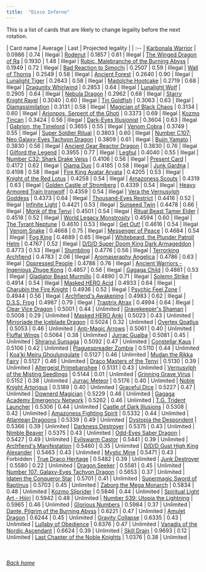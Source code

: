 ```yaml
---
title:  "Disco Inferno"
---
```


This is a list of cards that are likely to change legality before the next rotation.

| Card name | Average | Last | Projected legality |
| :-- |
[Karbonala Warrior](https://db.ygoprodeck.com/card/?search=Karbonala%20Warrior) | 0.0986 | 0.74 | Illegal |
[Rodenut](https://db.ygoprodeck.com/card/?search=Rodenut) | 0.1857 | 0.61 | Illegal |
[The Winged Dragon of Ra](https://db.ygoprodeck.com/card/?search=The%20Winged%20Dragon%20of%20Ra) | 0.1930 | 1.48 | Illegal |
[Rubic, Malebranche of the Burning Abyss](https://db.ygoprodeck.com/card/?search=Rubic,%20Malebranche%20of%20the%20Burning%20Abyss) | 0.1949 | 0.72 | Illegal |
[Bad Reaction to Simochi](https://db.ygoprodeck.com/card/?search=Bad%20Reaction%20to%20Simochi) | 0.2507 | 0.59 | Illegal |
[Wall of Thorns](https://db.ygoprodeck.com/card/?search=Wall%20of%20Thorns) | 0.2549 | 0.58 | Illegal |
[Ancient Forest](https://db.ygoprodeck.com/card/?search=Ancient%20Forest) | 0.2640 | 0.90 | Illegal |
[Lunalight Tiger](https://db.ygoprodeck.com/card/?search=Lunalight%20Tiger) | 0.2643 | 0.58 | Illegal |
[Madolche Hootcake](https://db.ygoprodeck.com/card/?search=Madolche%20Hootcake) | 0.2719 | 0.68 | Illegal |
[Dragunity Whirlwind](https://db.ygoprodeck.com/card/?search=Dragunity%20Whirlwind) | 0.2853 | 0.64 | Illegal |
[Lunalight Wolf](https://db.ygoprodeck.com/card/?search=Lunalight%20Wolf) | 0.2905 | 0.64 | Illegal |
[Nebula Dragon](https://db.ygoprodeck.com/card/?search=Nebula%20Dragon) | 0.2962 | 0.68 | Illegal |
[Starry Knight Rayel](https://db.ygoprodeck.com/card/?search=Starry%20Knight%20Rayel) | 0.3040 | 0.60 | Illegal |
[Tin Goldfish](https://db.ygoprodeck.com/card/?search=Tin%20Goldfish) | 0.3063 | 0.63 | Illegal |
[Ojamassimilation](https://db.ygoprodeck.com/card/?search=Ojamassimilation) | 0.3131 | 0.58 | Illegal |
[Magician of Black Chaos](https://db.ygoprodeck.com/card/?search=Magician%20of%20Black%20Chaos) | 0.3134 | 0.60 | Illegal |
[Arionpos, Serpent of the Ghoti](https://db.ygoprodeck.com/card/?search=Arionpos,%20Serpent%20of%20the%20Ghoti) | 0.3373 | 0.69 | Illegal |
[Kozmo Tincan](https://db.ygoprodeck.com/card/?search=Kozmo%20Tincan) | 0.3424 | 0.56 | Illegal |
[Dark-Eyes Illusionist](https://db.ygoprodeck.com/card/?search=Dark-Eyes%20Illusionist) | 0.3604 | 0.63 | Illegal |
[Gabrion, the Timelord](https://db.ygoprodeck.com/card/?search=Gabrion,%20the%20Timelord) | 0.3655 | 0.55 | Illegal |
[Venom Cobra](https://db.ygoprodeck.com/card/?search=Venom%20Cobra) | 0.3749 | 0.55 | Illegal |
[Super Soldier Ritual](https://db.ygoprodeck.com/card/?search=Super%20Soldier%20Ritual) | 0.3803 | 0.60 | Illegal |
[Number C107: Neo Galaxy-Eyes Tachyon Dragon](https://db.ygoprodeck.com/card/?search=Number%20C107:%20Neo%20Galaxy-Eyes%20Tachyon%20Dragon) | 0.3809 | 0.61 | Illegal |
[Bujin Yamato](https://db.ygoprodeck.com/card/?search=Bujin%20Yamato) | 0.3830 | 0.56 | Illegal |
[Ancient Gear Reactor Dragon](https://db.ygoprodeck.com/card/?search=Ancient%20Gear%20Reactor%20Dragon) | 0.3830 | 0.76 | Illegal |
[Gilford the Legend](https://db.ygoprodeck.com/card/?search=Gilford%20the%20Legend) | 0.3955 | 0.77 | Illegal |
[Leghul](https://db.ygoprodeck.com/card/?search=Leghul) | 0.4040 | 0.55 | Illegal |
[Number C32: Shark Drake Veiss](https://db.ygoprodeck.com/card/?search=Number%20C32:%20Shark%20Drake%20Veiss) | 0.4106 | 0.56 | Illegal |
[Present Card](https://db.ygoprodeck.com/card/?search=Present%20Card) | 0.4172 | 0.62 | Illegal |
[Ojama Duo](https://db.ygoprodeck.com/card/?search=Ojama%20Duo) | 0.4185 | 0.58 | Illegal |
[Junk Gardna](https://db.ygoprodeck.com/card/?search=Junk%20Gardna) | 0.4198 | 0.58 | Illegal |
[Fire King Avatar Arvata](https://db.ygoprodeck.com/card/?search=Fire%20King%20Avatar%20Arvata) | 0.4205 | 0.53 | Illegal |
[Knight of the Red Lotus](https://db.ygoprodeck.com/card/?search=Knight%20of%20the%20Red%20Lotus) | 0.4258 | 0.54 | Illegal |
[Amazoness Scouts](https://db.ygoprodeck.com/card/?search=Amazoness%20Scouts) | 0.4319 | 0.63 | Illegal |
[Golden Castle of Stromberg](https://db.ygoprodeck.com/card/?search=Golden%20Castle%20of%20Stromberg) | 0.4339 | 0.54 | Illegal |
[Heavy Armored Train Ironwolf](https://db.ygoprodeck.com/card/?search=Heavy%20Armored%20Train%20Ironwolf) | 0.4359 | 0.54 | Illegal |
[Vera the Vernusylph Goddess](https://db.ygoprodeck.com/card/?search=Vera%20the%20Vernusylph%20Goddess) | 0.4373 | 0.64 | Illegal |
[Thousand-Eyes Restrict](https://db.ygoprodeck.com/card/?search=Thousand-Eyes%20Restrict) | 0.4416 | 0.52 | Illegal |
[Infinite Light](https://db.ygoprodeck.com/card/?search=Infinite%20Light) | 0.4421 | 0.53 | Illegal |
[Sunseed Twin](https://db.ygoprodeck.com/card/?search=Sunseed%20Twin) | 0.4478 | 0.66 | Illegal |
[Monk of the Tenyi](https://db.ygoprodeck.com/card/?search=Monk%20of%20the%20Tenyi) | 0.4501 | 0.54 | Illegal |
[Ritual Beast Tamer Elder](https://db.ygoprodeck.com/card/?search=Ritual%20Beast%20Tamer%20Elder) | 0.4518 | 0.52 | Illegal |
[World Legacy Monstrosity](https://db.ygoprodeck.com/card/?search=World%20Legacy%20Monstrosity) | 0.4594 | 0.60 | Illegal |
[The Tyrant Neptune](https://db.ygoprodeck.com/card/?search=The%20Tyrant%20Neptune) | 0.4610 | 0.53 | Illegal |
[Get Out!](https://db.ygoprodeck.com/card/?search=Get%20Out!) | 0.4616 | 0.54 | Illegal |
[Venom Snake](https://db.ygoprodeck.com/card/?search=Venom%20Snake) | 0.4668 | 0.75 | Illegal |
[Messenger of Peace](https://db.ygoprodeck.com/card/?search=Messenger%20of%20Peace) | 0.4684 | 0.54 | Illegal |
[Fog King](https://db.ygoprodeck.com/card/?search=Fog%20King) | 0.4689 | 0.65 | Illegal |
[Whitebeard, the Plunder Patroll Helm](https://db.ygoprodeck.com/card/?search=Whitebeard,%20the%20Plunder%20Patroll%20Helm) | 0.4767 | 0.52 | Illegal |
[D/D/D Super Doom King Dark Armageddon](https://db.ygoprodeck.com/card/?search=D/D/D%20Super%20Doom%20King%20Dark%20Armageddon) | 0.4773 | 0.53 | Illegal |
[Stumbling](https://db.ygoprodeck.com/card/?search=Stumbling) | 0.4776 | 0.56 | Illegal |
[Terrorking Archfiend](https://db.ygoprodeck.com/card/?search=Terrorking%20Archfiend) | 0.4783 | 2.06 | Illegal |
[Aromaseraphy Angelica](https://db.ygoprodeck.com/card/?search=Aromaseraphy%20Angelica) | 0.4786 | 0.63 | Illegal |
[Oppressed People](https://db.ygoprodeck.com/card/?search=Oppressed%20People) | 0.4788 | 0.76 | Illegal |
[Ancient Warriors - Ingenious Zhuge Kong](https://db.ygoprodeck.com/card/?search=Ancient%20Warriors%20-%20Ingenious%20Zhuge%20Kong) | 0.4857 | 0.56 | Illegal |
[Gagaga Child](https://db.ygoprodeck.com/card/?search=Gagaga%20Child) | 0.4861 | 0.53 | Illegal |
[Gladiator Beast Murmillo](https://db.ygoprodeck.com/card/?search=Gladiator%20Beast%20Murmillo) | 0.4890 | 0.71 | Illegal |
[Solemn Strike](https://db.ygoprodeck.com/card/?search=Solemn%20Strike) | 0.4914 | 0.54 | Illegal |
[Masked HERO Acid](https://db.ygoprodeck.com/card/?search=Masked%20HERO%20Acid) | 0.4933 | 0.64 | Illegal |
[Charubin the Fire Knight](https://db.ygoprodeck.com/card/?search=Charubin%20the%20Fire%20Knight) | 0.4936 | 0.52 | Illegal |
[Psychic Feel Zone](https://db.ygoprodeck.com/card/?search=Psychic%20Feel%20Zone) | 0.4944 | 0.56 | Illegal |
[Archfiend's Awakening](https://db.ygoprodeck.com/card/?search=Archfiend's%20Awakening) | 0.4983 | 0.62 | Illegal |
[D.3.S. Frog](https://db.ygoprodeck.com/card/?search=D.3.S.%20Frog) | 0.4987 | 0.79 | Illegal |
[Traptrix Atrax](https://db.ygoprodeck.com/card/?search=Traptrix%20Atrax) | 0.4994 | 0.64 | Illegal |
[Clear Vice Dragon](https://db.ygoprodeck.com/card/?search=Clear%20Vice%20Dragon) | 0.5001 | 0.44 | Unlimited |
[Gravekeeper's Shaman](https://db.ygoprodeck.com/card/?search=Gravekeeper's%20Shaman) | 0.5008 | 0.29 | Unlimited |
[Masked HERO Anki](https://db.ygoprodeck.com/card/?search=Masked%20HERO%20Anki) | 0.5023 | 0.43 | Unlimited |
[Mirrorjade the Iceblade Dragon](https://db.ygoprodeck.com/card/?search=Mirrorjade%20the%20Iceblade%20Dragon) | 0.5024 | 0.32 | Unlimited |
[Overtex Qoatlus](https://db.ygoprodeck.com/card/?search=Overtex%20Qoatlus) | 0.5053 | 0.46 | Unlimited |
[Anti-Magic Arrows](https://db.ygoprodeck.com/card/?search=Anti-Magic%20Arrows) | 0.5061 | 0.40 | Unlimited |
[Fluffal Wings](https://db.ygoprodeck.com/card/?search=Fluffal%20Wings) | 0.5064 | 0.38 | Unlimited |
[Jurrac Guaiba](https://db.ygoprodeck.com/card/?search=Jurrac%20Guaiba) | 0.5081 | 0.45 | Unlimited |
[Shiranui Sunsaga](https://db.ygoprodeck.com/card/?search=Shiranui%20Sunsaga) | 0.5092 | 0.47 | Unlimited |
[Constellar Kaus](https://db.ygoprodeck.com/card/?search=Constellar%20Kaus) | 0.5106 | 0.42 | Unlimited |
[Plaguespreader Zombie](https://db.ygoprodeck.com/card/?search=Plaguespreader%20Zombie) | 0.5110 | 0.44 | Unlimited |
[Koa'ki Meiru Ghoulungulate](https://db.ygoprodeck.com/card/?search=Koa'ki%20Meiru%20Ghoulungulate) | 0.5127 | 0.46 | Unlimited |
[Mudan the Rikka Fairy](https://db.ygoprodeck.com/card/?search=Mudan%20the%20Rikka%20Fairy) | 0.5127 | 0.46 | Unlimited |
[Draco Masters of the Tenyi](https://db.ygoprodeck.com/card/?search=Draco%20Masters%20of%20the%20Tenyi) | 0.5130 | 0.39 | Unlimited |
[Altergeist Primebanshee](https://db.ygoprodeck.com/card/?search=Altergeist%20Primebanshee) | 0.5131 | 0.43 | Unlimited |
[Vernusylph of the Misting Seedlings](https://db.ygoprodeck.com/card/?search=Vernusylph%20of%20the%20Misting%20Seedlings) | 0.5144 | 0.01 | Unlimited |
[Grinning Grave Virus](https://db.ygoprodeck.com/card/?search=Grinning%20Grave%20Virus) | 0.5152 | 0.38 | Unlimited |
[Jurrac Meteor](https://db.ygoprodeck.com/card/?search=Jurrac%20Meteor) | 0.5176 | 0.40 | Unlimited |
[Noble Knight Artorigus](https://db.ygoprodeck.com/card/?search=Noble%20Knight%20Artorigus) | 0.5189 | 0.40 | Unlimited |
[Graceful Dice](https://db.ygoprodeck.com/card/?search=Graceful%20Dice) | 0.5227 | 0.47 | Unlimited |
[Downerd Magician](https://db.ygoprodeck.com/card/?search=Downerd%20Magician) | 0.5229 | 0.46 | Unlimited |
[Gagaga Academy Emergency Network](https://db.ygoprodeck.com/card/?search=Gagaga%20Academy%20Emergency%20Network) | 0.5262 | 0.46 | Unlimited |
[T.G. Trident Launcher](https://db.ygoprodeck.com/card/?search=T.G.%20Trident%20Launcher) | 0.5306 | 0.44 | Unlimited |
[Castle of Dark Illusions](https://db.ygoprodeck.com/card/?search=Castle%20of%20Dark%20Illusions) | 0.5308 | 0.42 | Unlimited |
[Amazoness Fighting Spirit](https://db.ygoprodeck.com/card/?search=Amazoness%20Fighting%20Spirit) | 0.5332 | 0.44 | Unlimited |
[Atlantean Dragoons](https://db.ygoprodeck.com/card/?search=Atlantean%20Dragoons) | 0.5339 | 0.49 | Unlimited |
[Dystopia the Despondent](https://db.ygoprodeck.com/card/?search=Dystopia%20the%20Despondent) | 0.5366 | 0.39 | Unlimited |
[Darkness Destroyer](https://db.ygoprodeck.com/card/?search=Darkness%20Destroyer) | 0.5375 | 0.43 | Unlimited |
[Nimble Beaver](https://db.ygoprodeck.com/card/?search=Nimble%20Beaver) | 0.5375 | 0.43 | Unlimited |
[Odd-Eyes Saber Dragon](https://db.ygoprodeck.com/card/?search=Odd-Eyes%20Saber%20Dragon) | 0.5427 | 0.49 | Unlimited |
[Evilswarm Castor](https://db.ygoprodeck.com/card/?search=Evilswarm%20Castor) | 0.5441 | 0.39 | Unlimited |
[Archfiend's Manifestation](https://db.ygoprodeck.com/card/?search=Archfiend's%20Manifestation) | 0.5460 | 0.35 | Unlimited |
[D/D/D Gust High King Alexander](https://db.ygoprodeck.com/card/?search=D/D/D%20Gust%20High%20King%20Alexander) | 0.5463 | 0.43 | Unlimited |
[Mystic Mine](https://db.ygoprodeck.com/card/?search=Mystic%20Mine) | 0.5471 | 0.43 | Forbidden |
[True Draco Heritage](https://db.ygoprodeck.com/card/?search=True%20Draco%20Heritage) | 0.5482 | 0.39 | Unlimited |
[Junk Destroyer](https://db.ygoprodeck.com/card/?search=Junk%20Destroyer) | 0.5580 | 0.22 | Unlimited |
[Dragon Seeker](https://db.ygoprodeck.com/card/?search=Dragon%20Seeker) | 0.5581 | 0.45 | Unlimited |
[Number 107: Galaxy-Eyes Tachyon Dragon](https://db.ygoprodeck.com/card/?search=Number%20107:%20Galaxy-Eyes%20Tachyon%20Dragon) | 0.5653 | 0.37 | Unlimited |
[Idaten the Conqueror Star](https://db.ygoprodeck.com/card/?search=Idaten%20the%20Conqueror%20Star) | 0.5701 | 0.41 | Unlimited |
[Supermagic Sword of Raptinus](https://db.ygoprodeck.com/card/?search=Supermagic%20Sword%20of%20Raptinus) | 0.5703 | 0.45 | Unlimited |
[Zaborg the Mega Monarch](https://db.ygoprodeck.com/card/?search=Zaborg%20the%20Mega%20Monarch) | 0.5834 | 0.48 | Unlimited |
[Kozmo Sliprider](https://db.ygoprodeck.com/card/?search=Kozmo%20Sliprider) | 0.5846 | 0.44 | Unlimited |
[Spiritual Light Art - Hijiri](https://db.ygoprodeck.com/card/?search=Spiritual%20Light%20Art%20-%20Hijiri) | 0.5942 | 0.48 | Unlimited |
[Number S39: Utopia the Lightning](https://db.ygoprodeck.com/card/?search=Number%20S39:%20Utopia%20the%20Lightning) | 0.5965 | 0.46 | Unlimited |
[Glorious Numbers](https://db.ygoprodeck.com/card/?search=Glorious%20Numbers) | 0.5984 | 0.37 | Unlimited |
[Dante, Pilgrim of the Burning Abyss](https://db.ygoprodeck.com/card/?search=Dante,%20Pilgrim%20of%20the%20Burning%20Abyss) | 0.6221 | 0.47 | Unlimited |
[Amulet Dragon](https://db.ygoprodeck.com/card/?search=Amulet%20Dragon) | 0.6244 | 0.45 | Unlimited |
[Gravity Collapse](https://db.ygoprodeck.com/card/?search=Gravity%20Collapse) | 0.6335 | 0.43 | Unlimited |
[Lullaby of Obedience](https://db.ygoprodeck.com/card/?search=Lullaby%20of%20Obedience) | 0.6376 | 0.47 | Unlimited |
[Vanadis of the Nordic Ascendant](https://db.ygoprodeck.com/card/?search=Vanadis%20of%20the%20Nordic%20Ascendant) | 0.6624 | 0.39 | Unlimited |
[Skill Drain](https://db.ygoprodeck.com/card/?search=Skill%20Drain) | 0.9693 | 0.12 | Unlimited |
[Last Chapter of the Noble Knights](https://db.ygoprodeck.com/card/?search=Last%20Chapter%20of%20the%20Noble%20Knights) | 1.0376 | 0.38 | Unlimited |

<br>

###### [Back home](index)